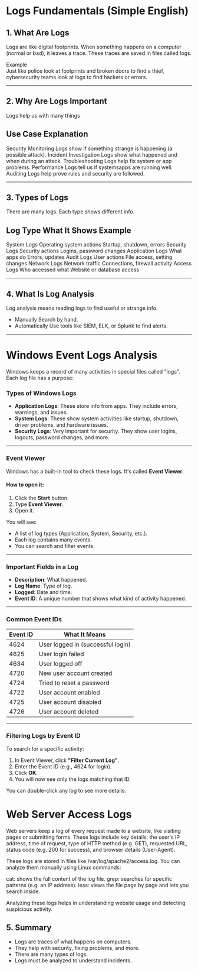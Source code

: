 # Logs Fundamentals (Simple English)

## 1. What Are Logs

Logs are like digital footprints. When something happens on a computer (normal or bad), it leaves a trace. These traces are saved in files called logs.

Example  
Just like police look at footprints and broken doors to find a thief, cybersecurity teams look at logs to find hackers or errors.

---

## 2. Why Are Logs Important

Logs help us with many things

 Use Case  Explanation 
-----------------------
 Security Monitoring  Logs show if something strange is happening (a possible attack). 
 Incident Investigation  Logs show what happened and when during an attack. 
 Troubleshooting  Logs help fix system or app problems. 
 Performance  Logs tell us if systemsapps are running well. 
 Auditing  Logs help prove rules and security are followed. 

---

## 3. Types of Logs

There are many logs. Each type shows different info.

 Log Type  What It Shows  Example 
-----------------------------------
 System Logs  Operating system actions  Startup, shutdown, errors 
 Security Logs  Security actions  Logins, password changes 
 Application Logs  What apps do  Errors, updates 
 Audit Logs  User actions  File access, setting changes 
 Network Logs  Network traffic  Connections, firewall activity 
 Access Logs  Who accessed what  Website or database access 

---

## 4. What Is Log Analysis

Log analysis means reading logs to find useful or strange info.

- Manually Search by hand.
- Automatically Use tools like SIEM, ELK, or Splunk to find alerts.

---
# Windows Event Logs Analysis 

Windows keeps a record of many activities in special files called "logs". Each log file has a purpose:

### Types of Windows Logs

- **Application Logs**: These store info from apps. They include errors, warnings, and issues.
- **System Logs**: These show system activities like startup, shutdown, driver problems, and hardware issues.
- **Security Logs**: Very important for security. They show user logins, logouts, password changes, and more.

---

### Event Viewer

Windows has a built-in tool to check these logs. It's called **Event Viewer**.

#### How to open it:
1. Click the **Start** button.
2. Type **Event Viewer**.
3. Open it.

You will see:
- A list of log types (Application, System, Security, etc.).
- Each log contains many events.
- You can search and filter events.

---

### Important Fields in a Log

- **Description**: What happened.
- **Log Name**: Type of log.
- **Logged**: Date and time.
- **Event ID**: A unique number that shows what kind of activity happened.

---

### Common Event IDs

| Event ID | What It Means                             |
|----------|-------------------------------------------|
| 4624     | User logged in (successful login)         |
| 4625     | User login failed                         |
| 4634     | User logged off                           |
| 4720     | New user account created                  |
| 4724     | Tried to reset a password                 |
| 4722     | User account enabled                      |
| 4725     | User account disabled                     |
| 4726     | User account deleted                      |

---

### Filtering Logs by Event ID

To search for a specific activity:
1. In Event Viewer, click **"Filter Current Log"**.
2. Enter the Event ID (e.g., 4624 for login).
3. Click **OK**.
4. You will now see only the logs matching that ID.

You can double-click any log to see more details.

# Web Server Access Logs 

Web servers keep a log of every request made to a website, like visiting pages or submitting forms. These logs include key details: the user's IP address, time of request, type of HTTP method (e.g. GET), requested URL, status code (e.g. 200 for success), and browser details (User-Agent).

These logs are stored in files like /var/log/apache2/access.log. You can analyze them manually using Linux commands:

cat: shows the full content of the log file.
grep: searches for specific patterns (e.g. an IP address).
less: views the file page by page and lets you search inside.

Analyzing these logs helps in understanding website usage and detecting suspicious activity.
## 5. Summary

- Logs are traces of what happens on computers.
- They help with security, fixing problems, and more.
- There are many types of logs.
- Logs must be analyzed to understand incidents.
